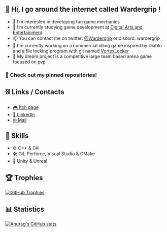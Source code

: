 ## 👋 Hi, I go around the internet called Wardergrip !

- 👀 I’m interested in developing fun game mechanics
- 🌱 I’m currently studying game development at [Digital Arts and Entertainment](https://digitalartsandentertainment.be/)
- 📫 You can contact me on twitter: [@Wardergrip](https://twitter.com/Wardergrip) or discord: wardergrip
- 🔭 I'm currently working on a commercial idling game inspired by Diablo and a file locking program with git named [VortexLocker](https://github.com/Wardergrip/VortexLocker)
- 🌠 My dream project is a competitive large team based arena game focused on pvp

### 📡 Check out my pinned repositories!

## ⛓ Links / Contacts
- [🎮 Itch page](https://wardergrip.itch.io/)
- [👔 LinkedIn](https://www.linkedin.com/in/rei-messely/)
- [✉ Mail](rei.messely@gmail.com)

## 💪 Skills
- ⚙ C++ & C#
- 🛠 Git, Perforce, Visual Studio & CMake
- 🚂 Unity & Unreal

## 🏆 Trophies

[![GitHub Trophies](https://github-profile-trophy.vercel.app/?username=wardergrip&show_icons=true&theme=onestar&margin-w=15&no-frame=true&no-bg=true)](https://github.com/wardergrip)


## 📊 Statistics

[![Anurag's GitHub stats](https://github-readme-stats.vercel.app/api?username=wardergrip&count_private=true&show_icons=true&theme=dark&bg_color=0D1117&border_color=30363D)](https://github.com/wardergrip)

<!---
Wardergrip/Wardergrip is a ✨ special ✨ repository because its `README.md` (this file) appears on your GitHub profile.
You can click the Preview link to take a look at your changes.
--->
